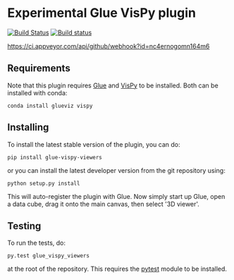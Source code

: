 Experimental Glue VisPy plugin
==============================

[![Build Status](https://travis-ci.org/PennyQ/glue-3d-viewer.svg)](https://travis-ci.org/PennyQ/glue-3d-viewer?branch=master)
[![Build status](https://ci.appveyor.com/api/projects/status/nc4ernogomn164m6?svg=true)](https://ci.appveyor.com/project/PennyQ/glue-3d-viewer)

https://ci.appveyor.com/api/github/webhook?id=nc4ernogomn164m6


Requirements
------------

Note that this plugin requires [Glue](http://glueviz.org/) and
[VisPy](http://vispy.org/) to be installed. Both can be installed with conda:

    conda install glueviz vispy

Installing
----------

To install the latest stable version of the plugin, you can do:

    pip install glue-vispy-viewers
    
or you can install the latest developer version from the git repository using:

    python setup.py install
    
This will auto-register the plugin with Glue. Now simply start up Glue, open a
data cube, drag it onto the main canvas, then select '3D viewer'.

Testing
-------

To run the tests, do:

    py.test glue_vispy_viewers

at the root of the repository. This requires the [pytest](http://pytest.org) module to be installed.
